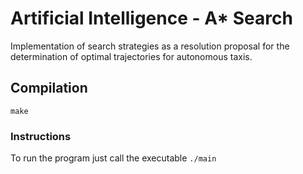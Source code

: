 # Artificial Intelligence - A* Search
Implementation of search strategies as a resolution proposal for the determination of optimal trajectories for autonomous taxis.

## Compilation
`make`

### Instructions
To run the program just call the executable
`./main`
